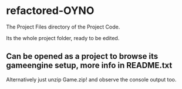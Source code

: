 # refactored-OYNO
The Project Files directory of the Project Code.

Its the whole project folder, ready to be edited.

## Can be opened as a project to browse its gameengine setup, more info in README.txt

Alternatively just unzip Game.zip! and observe the console output too.
